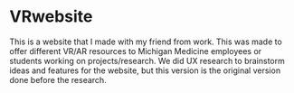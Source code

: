 # VRwebsite
This is a website that I made with my friend from work. This was made to offer different VR/AR resources to Michigan Medicine employees
or students working on projects/research. We did UX research to brainstorm ideas and features for the website, but this version is the
original version done before the research.
